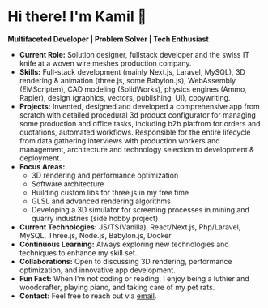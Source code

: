 # Hi there! I'm Kamil 👋

**Multifaceted Developer | Problem Solver | Tech Enthusiast**

- **Current Role:** Solution designer, fullstack developer and the swiss IT knife at a woven wire meshes production company.
- **Skills:** Full-stack development (mainly Next.js, Laravel, MySQL), 3D rendering & animation (three.js, some Babylon.js), WebAssembly (EMScripten), CAD modeling (SolidWorks), physics engines (Ammo, Rapier), design (graphics, vectors, publishing, UI), copywriting.
- **Projects:** Invented, designed and developed a comprehensive app from scratch with detailed procedural 3d product configurator for managing some production and office tasks, including b2b platfrom for orders and quotations, automated workflows. Responsible for the entire lifecycle from data gathering interviews with production workers and management, architecture and technology selection to development & deployment.
- **Focus Areas:** 
  - 3D rendering and performance optimization
  - Software architecture
  - Building custom libs for three.js in my free time
  - GLSL and advanced rendering algorithms
  - Developing a 3D simulator for screening processes in mining and quarry industries (side hobby project)
- **Current Technologies:** JS/TS(Vanilla), React/Next.js, Php/Laravel, MySQL, Three.js, Node.js, Babylon.js, Docker
- **Continuous Learning:** Always exploring new technologies and techniques to enhance my skill set.
- **Collaborations:** Open to discussing 3D rendering, performance optimization, and innovative app development.
- **Fun Fact:** When I'm not coding or reading, I enjoy being a luthier and woodcrafter, playing piano, and taking care of my pet rats.
- **Contact:** Feel free to reach out via [email](mailto:truckdriverbuck@gmail.com).

<!--
**SingleDraw/SingleDraw** is a ✨ _special_ ✨ repository because its `README.md` (this file) appears on your GitHub profile.

Here are some ideas to get you started:

- 🔭 I’m currently working on ...
- 🌱 I’m currently learning ...
- 👯 I’m looking to collaborate on ...
- 🤔 I’m looking for help with ...
- 💬 Ask me about ...
- 📫 How to reach me: ...
- 😄 Pronouns: ...
- ⚡ Fun fact: ...
-->
